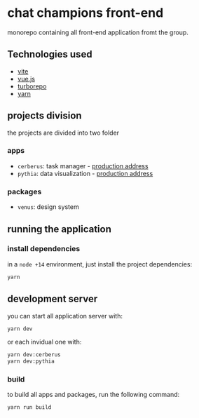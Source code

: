 # chat champions front-end

monorepo containing all front-end application fromt the group.

## Technologies used

- [vite](https://vitejs.dev/)
- [vue.js](https://v3.vuejs.org/)
- [turborepo](https://turborepo.org/)
- [yarn](https://classic.yarnpkg.com/lang/en/)

## projects division

the projects are divided into two folder

### apps

- `cerberus`: task manager - [production address](https://cerberus-tau.vercel.app)
- `pythia`: data visualization - [production address](https://pythia-two.vercel.app/)

### packages
- `venus`: design system

## running the application

### install dependencies

in a `node +14` environment, just install the project dependencies:

```bash
yarn
```

## development server

you can start all application server with:

```bash
yarn dev
```

or each invidual one with:

```bash
yarn dev:cerberus
yarn dev:pythia
```

### build

to build all apps and packages, run the following command:

```
yarn run build
```
